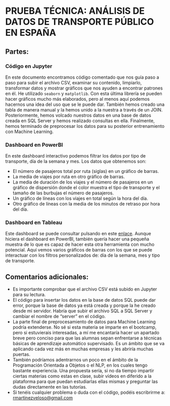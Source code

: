 # PRUEBA TÉCNICA: ANÁLISIS DE DATOS DE TRANSPORTE PÚBLICO EN ESPAÑA

## Partes:

### Código en Jupyter
En este documento encontramos código comentado que nos guía paso a paso para subir el archivo CSV, examinar su contenido, limpiarlo, transformar datos y mostrar gráficos que nos ayuden a encontrar patrones en él. He utilizado `seaborn` y `matplotlib`. Con esta última librería se pueden hacer gráficos mucho más elaborados, pero al menos aquí podemos hacernos una idea del uso que se le puede dar. También hemos creado una tabla de manera manual y la hemos unido a la nuestra a través de un JOIN. Posteriormente, hemos volcado nuestros datos en una base de datos creada en SQL Server y hemos realizado consultas en ella. Finalmente, hemos terminado de preprocesar los datos para su posterior entrenamiento con Machine Learning.

### Dashboard en PowerBI
En este dashboard interactivo podemos filtrar los datos por tipo de transporte, día de la semana y mes. Los datos que obtenemos son:
- El número de pasajeros total por ruta (siglas) en un gráfico de barras.
- La media de viajes por ruta en otro gráfico de barras.
- La media de duración de los viajes y el número de pasajeros en un gráfico de dispersión donde el color muestra el tipo de transporte y el tamaño de las burbujas el número de pasajeros.
- Un gráfico de líneas con los viajes en total según la hora del día.
- Otro gráfico de líneas con la media de los minutos de retraso por hora del día.

### Dashboard en Tableau
Este dashboard se puede consultar pulsando en este [enlace](https://public.tableau.com/app/profile/roc.o.mart.nez.veloso/viz/Anlisis_Transporte/Dashboard1). Aunque hiciera el dashboard en PowerBI, también quería hacer una pequeña muestra de lo que es capaz de hacer esta otra herramienta con mucho potencial. Aquí vemos varios gráficos de barras con los que se puede interactuar con los filtros personalizados de: día de la semana, mes y tipo de transporte.

## Comentarios adicionales:
- Es importante comprobar que el archivo CSV está subido en Jupyter para su lectura.
- El código para insertar los datos en la base de datos SQL puede dar error, porque la base de datos ya está creada y porque la he creado desde mi servidor. Habría que subir el archivo SQL a SQL Server y cambiar el nombre de “server” en el código.
- La parte final de preprocesamiento de datos para Machine Learning podría extenderse. No sé si esta materia se imparte en el bootcamp, pero si estuvierais interesadas, a mí me encantaría hacer un apartado breve pero conciso para que las alumnas sepan enfrentarse a técnicas básicas de aprendizaje automático supervisado. Es un ámbito que se va aplicando cada vez más en muchas empresas y les abriría muchas puertas.
- También podríamos adentrarnos un poco en el ámbito de la Programación Orientada a Objetos o el NLP, en los cuales tengo bastante experiencia. Una propuesta sería, si no da tiempo impartir ciertas materias como estas en clase, subir vídeos en diferido a la plataforma para que puedan estudiarlas ellas mismas y preguntar las dudas directamente en las tutorías.
- Si tenéis cualquier problema o duda con el código, podéis escribrirme a: rmartinezveloso@gmail.com
